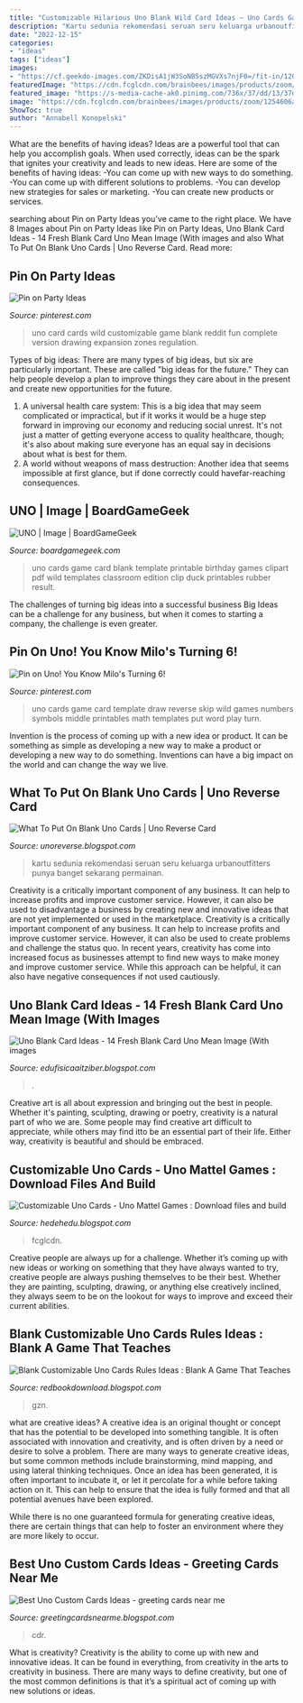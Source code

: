 ```yaml
---
title: "Customizable Hilarious Uno Blank Wild Card Ideas ~ Uno Cards Game Card Template Draw Reverse Skip Wild Games Numbers Symbols Middle Printables Math Templates Put Word Play Turn"
description: "Kartu sedunia rekomendasi seruan seru keluarga urbanoutfitters punya banget sekarang permainan"
date: "2022-12-15"
categories:
- "ideas"
tags: ["ideas"]
images:
- "https://cf.geekdo-images.com/ZKDisA1jW3SoNB5szMGVXs7njF0=/fit-in/1200x630/pic419634.jpg"
featuredImage: "https://cdn.fcglcdn.com/brainbees/images/products/zoom/1254606a.jpg"
featured_image: "https://s-media-cache-ak0.pinimg.com/736x/37/dd/13/37dd1341e49c277e86c7c8c2cfef78eb.jpg"
image: "https://cdn.fcglcdn.com/brainbees/images/products/zoom/1254606a.jpg"
ShowToc: true
author: "Annabell Konopelski"
---
```



What are the benefits of having ideas?
Ideas are a powerful tool that can help you accomplish goals. When used correctly, ideas can be the spark that ignites your creativity and leads to new ideas. Here are some of the benefits of having ideas: 
-You can come up with new ways to do something. 
-You can come up with different solutions to problems. 
-You can develop new strategies for sales or marketing. 
-You can create new products or services.

	

		
searching about Pin on Party Ideas you've came to the right place. We have 8 Images about Pin on Party Ideas like Pin on Party Ideas, Uno Blank Card Ideas - 14 Fresh Blank Card Uno Mean Image (With images and also What To Put On Blank Uno Cards | Uno Reverse Card. Read more:
		
    
## Pin On Party Ideas

<img loading=lazy src="https://i.pinimg.com/736x/c3/96/01/c3960154e69cf2052df6eff3c1c19c6e.jpg" onerror="this.onerror=null;this.src='https://tse3.mm.bing.net/th?id=OIP.KOuCsAjHIhOdpXZWSTC9RgHaGa&amp;pid=15.1';" alt="Pin on Party Ideas">

_Source: pinterest.com_

>uno card cards wild customizable game blank reddit fun complete version drawing expansion zones regulation. 

	

Types of big ideas:
There are many types of big ideas, but six are particularly important. These are called "big ideas for the future." They can help people develop a plan to improve things they care about in the present and create new opportunities for the future.
1. A universal health care system: This is a big idea that may seem complicated or impractical, but if it works it would be a huge step forward in improving our economy and reducing social unrest. It's not just a matter of getting everyone access to quality healthcare, though; it's also about making sure everyone has an equal say in decisions about what is best for them.
2. A world without weapons of mass destruction: Another idea that seems impossible at first glance, but if done correctly could havefar-reaching consequences.

    
## UNO | Image | BoardGameGeek

<img loading=lazy src="https://cf.geekdo-images.com/ZKDisA1jW3SoNB5szMGVXs7njF0=/fit-in/1200x630/pic419634.jpg" onerror="this.onerror=null;this.src='https://tse3.mm.bing.net/th?id=OIP.f8FfrVK4YB7MseoNgQf2CwAAAA&amp;pid=15.1';" alt="UNO | Image | BoardGameGeek">

_Source: boardgamegeek.com_

>uno cards game card blank template printable birthday games clipart pdf wild templates classroom edition clip duck printables rubber result. 

	

The challenges of turning big ideas into a successful business
Big Ideas can be a challenge for any business, but when it comes to starting a company, the challenge is even greater.

    
## Pin On Uno! You Know Milo&#039;s Turning 6!

<img loading=lazy src="https://i.pinimg.com/originals/28/66/61/286661cc978b80d61620918d1677c92c.jpg" onerror="this.onerror=null;this.src='https://tse1.mm.bing.net/th?id=OIP.yggjy4-d46sCbZaXX4J7HwAAAA&amp;pid=15.1';" alt="Pin on Uno! You Know Milo&#039;s Turning 6!">

_Source: pinterest.com_

>uno cards game card template draw reverse skip wild games numbers symbols middle printables math templates put word play turn. 

	

Invention is the process of coming up with a new idea or product. It can be something as simple as developing a new way to make a product or developing a new way to do something. Inventions can have a big impact on the world and can change the way we live.

    
## What To Put On Blank Uno Cards | Uno Reverse Card

<img loading=lazy src="https://i.pinimg.com/736x/84/56/f9/8456f9974de5350cd052e9cffcd1ac68.jpg" onerror="this.onerror=null;this.src='https://tse4.mm.bing.net/th?id=OIP.azIiyZ23TKAPL__cQsLjWQHaLH&amp;pid=15.1';" alt="What To Put On Blank Uno Cards | Uno Reverse Card">

_Source: unoreverse.blogspot.com_

>kartu sedunia rekomendasi seruan seru keluarga urbanoutfitters punya banget sekarang permainan. 

	

Creativity is a critically important component of any business. It can help to increase profits and improve customer service. However, it can also be used to disadvantage a business by creating new and innovative ideas that are not yet implemented or used in the marketplace.
Creativity is a critically important component of any business. It can help to increase profits and improve customer service. However, it can also be used to create problems and challenge the status quo. In recent years, creativity has come into increased focus as businesses attempt to find new ways to make money and improve customer service. While this approach can be helpful, it can also have negative consequences if not used cautiously.

    
## Uno Blank Card Ideas - 14 Fresh Blank Card Uno Mean Image (With Images

<img loading=lazy src="https://ecdn.teacherspayteachers.com/thumbitem/UNO-Card-Blank-Template-3846363-1528220750/original-3846363-3.jpg" onerror="this.onerror=null;this.src='https://tse3.mm.bing.net/th?id=OIP.ajL4d7WjqdUBRZ9-b0CM2AAAAA&amp;pid=15.1';" alt="Uno Blank Card Ideas - 14 Fresh Blank Card Uno Mean Image (With images">

_Source: edufisicaaitziber.blogspot.com_

>. 

	

Creative art is all about expression and bringing out the best in people. Whether it's painting, sculpting, drawing or poetry, creativity is a natural part of who we are. Some people may find creative art difficult to appreciate, while others may find itto be an essential part of their life. Either way, creativity is beautiful and should be embraced.

    
## Customizable Uno Cards - Uno Mattel Games : Download Files And Build

<img loading=lazy src="https://cdn.fcglcdn.com/brainbees/images/products/zoom/1254606a.jpg" onerror="this.onerror=null;this.src='https://tse2.mm.bing.net/th?id=OIP.jI2WZ2o7dVStakYe45ix9QHaI-&amp;pid=15.1';" alt="Customizable Uno Cards - Uno Mattel Games : Download files and build">

_Source: hedehedu.blogspot.com_

>fcglcdn. 

	

Creative people are always up for a challenge. Whether it’s coming up with new ideas or working on something that they have always wanted to try, creative people are always pushing themselves to be their best. Whether they are painting, sculpting, drawing, or anything else creatively inclined, they always seem to be on the lookout for ways to improve and exceed their current abilities.

    
## Blank Customizable Uno Cards Rules Ideas : Blank A Game That Teaches

<img loading=lazy src="http://i.gzn.jp/img/2016/03/14/uno-new-rule/P3500596.jpg" onerror="this.onerror=null;this.src='https://tse2.mm.bing.net/th?id=OIP.-S31-MFttm4q760_85m5CwHaEK&amp;pid=15.1';" alt="Blank Customizable Uno Cards Rules Ideas : Blank A Game That Teaches">

_Source: redbookdownload.blogspot.com_

>gzn. 

	

what are creative ideas?
A creative idea is an original thought or concept that has the potential to be developed into something tangible. It is often associated with innovation and creativity, and is often driven by a need or desire to solve a problem.
There are many ways to generate creative ideas, but some common methods include brainstorming, mind mapping, and using lateral thinking techniques. Once an idea has been generated, it is often important to incubate it, or let it percolate for a while before taking action on it. This can help to ensure that the idea is fully formed and that all potential avenues have been explored.

While there is no one guaranteed formula for generating creative ideas, there are certain things that can help to foster an environment where they are more likely to occur.

    
## Best Uno Custom Cards Ideas - Greeting Cards Near Me

<img loading=lazy src="https://s-media-cache-ak0.pinimg.com/736x/37/dd/13/37dd1341e49c277e86c7c8c2cfef78eb.jpg" onerror="this.onerror=null;this.src='https://tse2.mm.bing.net/th?id=OIP.KJbyA2o86fyMtk-Slh298QHaKP&amp;pid=15.1';" alt="Best Uno Custom Cards Ideas - greeting cards near me">

_Source: greetingcardsnearme.blogspot.com_

>cdr. 

	

What is creativity?
Creativity is the ability to come up with new and innovative ideas. It can be found in everything, from creativity in the arts to creativity in business. There are many ways to define creativity, but one of the most common definitions is that it’s a spiritual act of coming up with new solutions or ideas.

